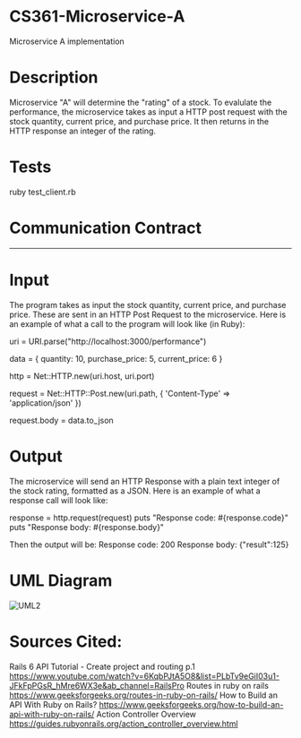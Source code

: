 # CS361-Microservice-A
Microservice A implementation 

# Description

Microservice "A" will determine the "rating" of a stock. To evalulate the performance, the microservice takes as input a HTTP post request with
the stock quantity, current price, and purchase price. It then returns in the HTTP response an integer of the rating.

# Tests

ruby test_client.rb

# Communication Contract
--------------------------------------------------------------------------------------------------------------------------------------------------------------
# Input
The program takes as input the stock quantity, current price, and purchase price. These are sent in an HTTP Post Request to the microservice.
Here is an example of what a  call to the program will look like (in Ruby):

uri = URI.parse("http://localhost:3000/performance")  

data = {
  quantity: 10,
  purchase_price: 5,
  current_price: 6
}

http = Net::HTTP.new(uri.host, uri.port)

request = Net::HTTP::Post.new(uri.path, { 'Content-Type' => 'application/json' })

request.body = data.to_json     

# Output

The microservice will send an HTTP Response with a plain text integer of the stock rating, formatted as a JSON. Here is an example of what a response call will look like: 

response = http.request(request)
puts "Response code: #{response.code}"
puts "Response body: #{response.body}"

Then the output will be: 
Response code: 200
Response body: {"result":125}

# UML Diagram

![UML2](https://github.com/user-attachments/assets/070fea90-cad5-4b39-ab85-99fd4f0f122b)

# Sources Cited:

Rails 6 API Tutorial - Create project and routing p.1
https://www.youtube.com/watch?v=6KqbPJtA5O8&list=PLbTv9eGiI03u1-JFkFpPGsR_hMre6WX3e&ab_channel=RailsPro 
Routes in ruby on rails
https://www.geeksforgeeks.org/routes-in-ruby-on-rails/
How to Build an API With Ruby on Rails?
https://www.geeksforgeeks.org/how-to-build-an-api-with-ruby-on-rails/
Action Controller Overview
https://guides.rubyonrails.org/action_controller_overview.html







